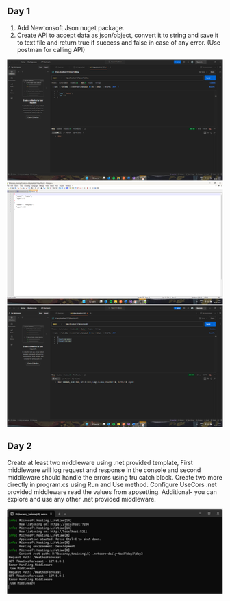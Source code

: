 ## Day 1
1. Add Newtonsoft.Json nuget package.
2. Create API to accept data as json/object, convert it to string and save it to text file and return  true if success and false in case of any error. (Use postman for calling API)

![day1_1](/img/day1_1.png)
![day1_2](/img/day1_2.png)
![day1_3](/img/day1_3.png)

## Day 2
Create at least two middleware using .net provided template, First middleware will log request and response in the console and second middleware should handle the errors using tru catch block.
Create two more directly in program.cs using Run and Use method.
Configure UseCors .net provided middleware read the values from appsetting.
Additional- you can explore and use any other .net provided middleware.

![day2](/img/day2.png)
